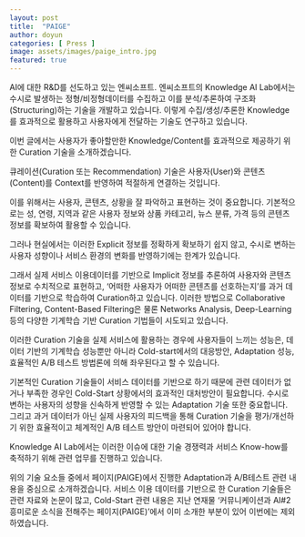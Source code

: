 ```yaml
---
layout: post
title:  "PAIGE"
author: doyun
categories: [ Press ]
image: assets/images/paige_intro.jpg
featured: true
---
```

AI에 대한 R&D를 선도하고 있는 엔씨소프트.
엔씨소프트의 Knowledge AI Lab에서는 수시로 발생하는 정형/비정형데이터를 수집하고 이를 분석/추론하여 구조화(Structuring)하는 기술을 개발하고 있습니다. 이렇게 수집/생성/추론한 Knowledge를 효과적으로 활용하고 사용자에게 전달하는 기술도 연구하고 있습니다.

이번 글에서는 사용자가 좋아할만한 Knowledge/Content를 효과적으로 제공하기 위한 Curation 기술을 소개하겠습니다.

큐레이션(Curation 또는 Recommendation) 기술은 사용자(User)와 콘텐츠(Content)를 Context를 반영하여 적절하게 연결하는 것입니다.

이를 위해서는 사용자, 콘텐츠, 상황을 잘 파악하고 표현하는 것이 중요합니다. 기본적으로는 성, 연령, 지역과 같은 사용자 정보와 상품 카테고리, 뉴스 분류, 가격 등의 콘텐츠 정보를 확보하여 활용할 수 있습니다.

그러나 현실에서는 이러한 Explicit 정보를 정확하게 확보하기 쉽지 않고, 수시로 변하는 사용자 성향이나 서비스 환경의 변화를 반영하기에는 한계가 있습니다.

그래서 실제 서비스 이용데이터를 기반으로 Implicit 정보를 추론하여 사용자와 콘텐츠 정보로 수치적으로 표현하고, ‘어떠한 사용자가 어떠한 콘텐츠를 선호하는지’를 과거 데이터를 기반으로 학습하여 Curation하고 있습니다. 이러한 방법으로 Collaborative Filtering, Content-Based Filtering은 물론 Networks Analysis, Deep-Learning 등의 다양한 기계학습 기반 Curation 기법들이 시도되고 있습니다.

이러한 Curation 기술을 실제 서비스에 활용하는 경우에 사용자들이 느끼는 성능은, 데이터 기반의 기계학습 성능뿐만 아니라 Cold-start에서의 대응방안, Adaptation 성능, 효율적인 A/B 테스트 방법론에 의해 좌우된다고 할 수 있습니다.

기본적인 Curation 기술들이 서비스 데이터를 기반으로 하기 때문에 관련 데이터가 없거나 부족한 경우인 Cold-Start 상황에서의 효과적인 대처방안이 필요합니다. 수시로 변하는 사용자의 성향을 신속하게 반영할 수 있는 Adaptation 기술 또한 중요합니다. 그리고 과거 데이터가 아닌 실제 사용자의 피드백을 통해 Curation 기술을 평가/개선하기 위한 효율적이고 체계적인 A/B 테스트 방안이 마련되어 있어야 합니다.

Knowledge AI Lab에서는 이러한 이슈에 대한 기술 경쟁력과 서비스 Know-how를 축적하기 위해 관련 업무를 진행하고 있습니다.

위의 기술 요소들 중에서 페이지(PAIGE)에서 진행한 Adaptation과 A/B테스트 관련 내용을 중심으로 소개하겠습니다. 서비스 이용 데이터를 기반으로 한 Curation 기술들은 관련 자료와 논문이 많고, Cold-Start 관련 내용은 지난 연재물 ‘커뮤니케이션과 AI#2 흥미로운 소식을 전해주는 페이지(PAIGE)’에서 이미 소개한 부분이 있어 이번에는 제외하였습니다.
